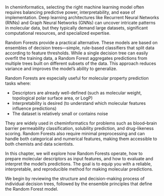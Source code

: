 In cheminformatics, selecting the right machine learning model often requires balancing predictive power, interpretability, and ease of implementation. Deep learning architectures like Recurrent Neural Networks (RNNs) and Graph Neural Networks (GNNs) can uncover intricate patterns in molecular data, but they typically demand large datasets, significant computational resources, and specialized expertise.

Random Forests provide a practical alternative. These models are based on ensembles of decision trees—simple, rule-based classifiers that split data according to feature thresholds. While a single decision tree can easily overfit the training data, a Random Forest aggregates predictions from multiple trees built on different subsets of the data. This approach reduces variance and improves the model’s ability to generalize.

Random Forests are especially useful for molecular property prediction tasks where:

- Descriptors are already well-defined (such as molecular weight, topological polar surface area, or LogP)
- Interpretability is desired (to understand which molecular features influence predictions)
- The dataset is relatively small or contains noise

They are widely used in cheminformatics for problems such as blood–brain barrier permeability classification, solubility prediction, and drug-likeness scoring. Random Forests also require minimal preprocessing and can handle both categorical and numerical features, making them accessible to both chemists and data scientists.

In this chapter, we will explore how Random Forests operate, how to prepare molecular descriptors as input features, and how to evaluate and interpret the model’s predictions. The goal is to equip you with a reliable, interpretable, and reproducible method for making molecular predictions.

We begin by reviewing the structure and decision-making process of individual decision trees, followed by the ensemble principles that define the Random Forest model.

